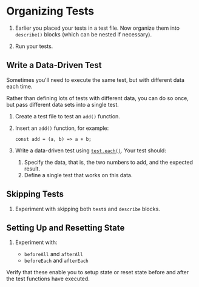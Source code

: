 # Organizing Tests

1. Earlier you placed your tests in a test file.
   Now organize them into `describe()` blocks (which
   can be nested if necessary).

2. Run your tests.


## Write a Data-Driven Test

Sometimes you'll need to execute the same test, but with
different data each time.

Rather than defining lots of tests with different data,
you can do so once, but pass different data sets into a single test.

1. Create a test file to test an `add()` function.

2. Insert an `add()` function, for example:

    ```
    const add = (a, b) => a + b;
    ```

3. Write a data-driven test using [`test.each()`](https://jestjs.io/docs/en/api#testeachtablename-fn-timeout).
   Your test should:

    1. Specify the data, that is, the two numbers to add,
       and the expected result.
    2. Define a single test that works on this data.

## Skipping Tests

1. Experiment with skipping both `test`s and `describe` blocks.

## Setting Up and Resetting State

1. Experiment with:

    - `beforeAll` and `afterAll`
    - `beforeEach` and `afterEach`

  Verify that these enable you to setup state or
  reset state before and after the test functions
  have executed.